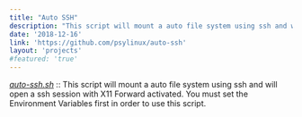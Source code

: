 ```yaml
---
title: "Auto SSH"
description: "This script will mount a auto file system using ssh and will open a ssh session with X11 Forward activated. You must set the Environment Variables first in order to use this script."
date: '2018-12-16'
link: 'https://github.com/psylinux/auto-ssh'
layout: 'projects'
#featured: 'true'
---
```


[_auto-ssh.sh_](https://github.com/psylinux/auto-ssh) :: This script will mount a auto file system using ssh and will open a ssh session with X11 Forward activated. You must set the Environment Variables first in order to use this script.
